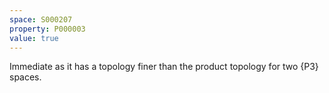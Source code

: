 ```yaml
---
space: S000207
property: P000003
value: true
---
```


Immediate as it has a topology finer than the product topology for
two {P3} spaces.
